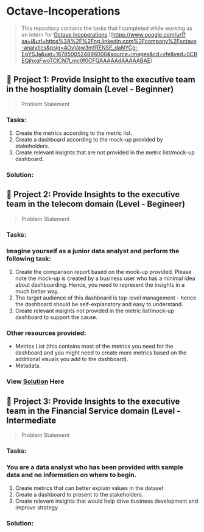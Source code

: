 

# Octave-Incoperations
> This repository contains the tasks that I completed while working as an intern for [Octave Incoperations](https://octaveanalytics.com/) !(https://www.google.com/url?sa=i&url=https%3A%2F%2Fng.linkedin.com%2Fcompany%2Foctave-analytics&psig=AOvVaw3mfRENSE_daNYCg-EqYSJa&ust=1678500524896000&source=images&cd=vfe&ved=0CBEQjhxqFwoTCICN7Lmc0f0CFQAAAAAdAAAAABAE)

## :star2: Project 1: Provide Insight to the executive team in the hosptiality domain (Level - Beginner)
> Problem Statement

### Tasks:
1. Create the metrics according to the metric list.
2. Create a dashboard according to the mock-up provided by stakeholders.
3. Create relevant insights that are not provided in the metric list/mock-up dashboard.


### Solution: 


## :star2: Project 2: Provide Insights to the executive team in the telecom domain (Level - Begineer)
> Problem Statement

### Tasks:
### Imagine yourself as a junior data analyst and perform the following task:
1. Create the comparison report based on the mock-up provided. Please note the mock-up is created by a business user who has a minimal idea about  dashboarding. Hence, you need to represent the insights in a much better way.
2. The target audience of this dashboard is top-level management - hence the dashboard should be self-explanatory and easy to understand.
3. Create relevant insights not provided in the metric list/mock-up dashboard to support the cause.
### Other resources provided:
- Metrics List (this contains most of the metrics you need for the dashboard and you might need to create more metrics based on the additional visuals you add to the dashboard).
- Metadata.


### View [Solution](https://app.powerbi.com/links/rfNgTVcWUp?ctid=e8e74f90-d5ed-4b84-83be-3aecfb1dff03&pbi_source=linkShare&bookmarkGuid=1723866c-35ed-4e96-b6c9-4468bfb4151e) Here 



## :star2:  Project 3: Provide Insights to the executive team in the Financial Service domain (Level - Intermediate
> Problem Statement

### Tasks:
### You are a data analyst who has been provided with sample data and no information on where to begin.
1. Create metrics that can better explain values in the dataset
2. Create a dashboard to present to the stakeholders.
3. Create relevant insights that would help drive business development and improve strategy.



### Solution: 


